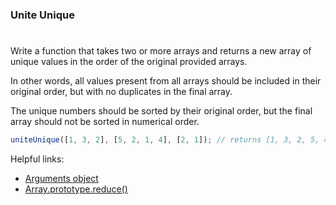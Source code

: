 ### Unite Unique

#

Write a function that takes two or more arrays and returns a new array of unique values in the order of the original provided arrays.

In other words, all values present from all arrays should be included in their original order, but with no duplicates in the final array.

The unique numbers should be sorted by their original order, but the final array should not be sorted in numerical order.

```javascript
uniteUnique([1, 3, 2], [5, 2, 1, 4], [2, 1]); // returns [1, 3, 2, 5, 4]
```

Helpful links:

- [Arguments object](https://developer.mozilla.org/en-US/docs/Web/JavaScript/Reference/Functions/arguments)
- [Array.prototype.reduce()](https://developer.mozilla.org/en-US/docs/Web/JavaScript/Reference/Global_Objects/Array/Reduce)
